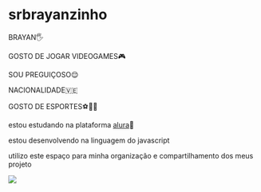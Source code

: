 # srbrayanzinho
BRAYAN🖐️

GOSTO DE JOGAR VIDEOGAMES🎮

SOU PREGUIÇOSO😌

NACIONALIDADE🇻🇪

GOSTO DE ESPORTES⚽🏀🏐

estou estudando na plataforma [alura](www.alura.com.br)📘

estou desenvolvendo na linguagem do javascript

utilizo este espaço para minha organização e compartilhamento dos meus projeto

![](https://media1.tenor.com/m/HBX5v-RgQJgAAAAd/anime-ayanokoji.gif)

